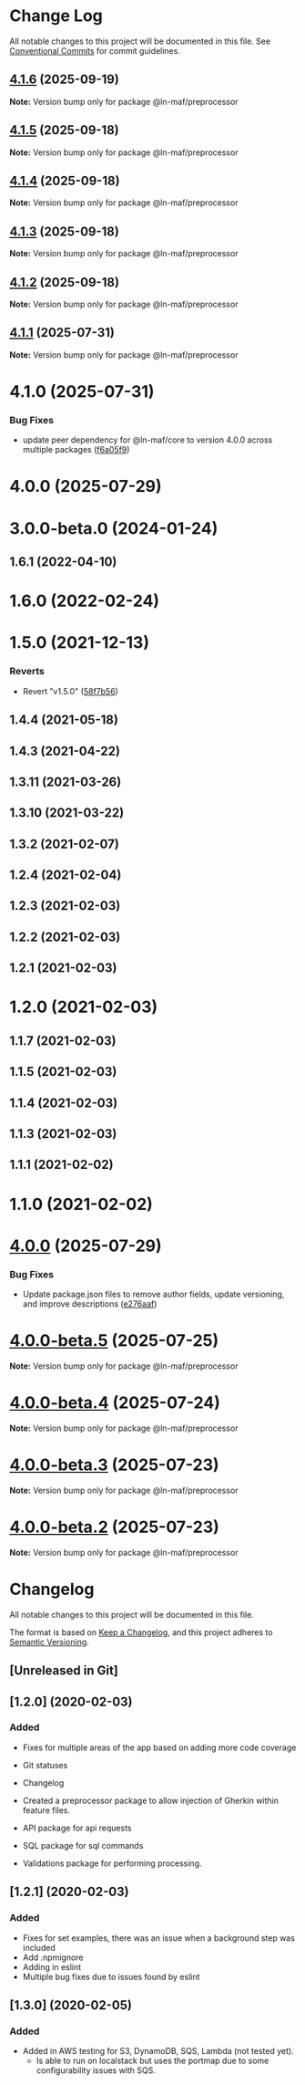 # Change Log

All notable changes to this project will be documented in this file.
See [Conventional Commits](https://conventionalcommits.org) for commit guidelines.

## [4.1.6](https://github.com/hpcc-systems/MAF/compare/@ln-maf/preprocessor@4.1.5...@ln-maf/preprocessor@4.1.6) (2025-09-19)

**Note:** Version bump only for package @ln-maf/preprocessor





## [4.1.5](https://github.com/hpcc-systems/MAF/compare/@ln-maf/preprocessor@4.1.4...@ln-maf/preprocessor@4.1.5) (2025-09-18)

**Note:** Version bump only for package @ln-maf/preprocessor





## [4.1.4](https://github.com/hpcc-systems/MAF/compare/@ln-maf/preprocessor@4.1.3...@ln-maf/preprocessor@4.1.4) (2025-09-18)

**Note:** Version bump only for package @ln-maf/preprocessor





## [4.1.3](https://github.com/hpcc-systems/MAF/compare/@ln-maf/preprocessor@4.1.1...@ln-maf/preprocessor@4.1.3) (2025-09-18)

**Note:** Version bump only for package @ln-maf/preprocessor





## [4.1.2](https://github.com/hpcc-systems/MAF/compare/@ln-maf/preprocessor@4.1.1...@ln-maf/preprocessor@4.1.2) (2025-09-18)

**Note:** Version bump only for package @ln-maf/preprocessor





## [4.1.1](https://github.com/hpcc-systems/MAF/compare/@ln-maf/preprocessor@4.1.0...@ln-maf/preprocessor@4.1.1) (2025-07-31)

**Note:** Version bump only for package @ln-maf/preprocessor





# 4.1.0 (2025-07-31)


### Bug Fixes

* update peer dependency for @ln-maf/core to version 4.0.0 across multiple packages ([f6a05f9](https://github.com/hpcc-systems/MAF/commit/f6a05f91ed564be6ba3874a3c9ad89cd4c58f6dc))



# 4.0.0 (2025-07-29)



# 3.0.0-beta.0 (2024-01-24)



## 1.6.1 (2022-04-10)



# 1.6.0 (2022-02-24)



# 1.5.0 (2021-12-13)


### Reverts

* Revert "v1.5.0" ([58f7b56](https://github.com/hpcc-systems/MAF/commit/58f7b56cb9fda278b85a0198bc6265ca2f63b49c))



## 1.4.4 (2021-05-18)



## 1.4.3 (2021-04-22)



## 1.3.11 (2021-03-26)



## 1.3.10 (2021-03-22)



## 1.3.2 (2021-02-07)



## 1.2.4 (2021-02-04)



## 1.2.3 (2021-02-03)



## 1.2.2 (2021-02-03)



## 1.2.1 (2021-02-03)



# 1.2.0 (2021-02-03)



## 1.1.7 (2021-02-03)



## 1.1.5 (2021-02-03)



## 1.1.4 (2021-02-03)



## 1.1.3 (2021-02-03)



## 1.1.1 (2021-02-02)



# 1.1.0 (2021-02-02)





# [4.0.0](https://github.com/hpcc-systems/MAF/compare/@ln-maf/preprocessor@4.0.0-beta.5...@ln-maf/preprocessor@4.0.0) (2025-07-29)


### Bug Fixes

* Update package.json files to remove author fields, update versioning, and improve descriptions ([e276aaf](https://github.com/hpcc-systems/MAF/commit/e276aaf6c53bd1edb83193f148261070bc292277))





# [4.0.0-beta.5](https://github.com/hpcc-systems/MAF/compare/@ln-maf/preprocessor@4.0.0-beta.4...@ln-maf/preprocessor@4.0.0-beta.5) (2025-07-25)

**Note:** Version bump only for package @ln-maf/preprocessor





# [4.0.0-beta.4](https://github.com/hpcc-systems/MAF/compare/@ln-maf/preprocessor@4.0.0-beta.3...@ln-maf/preprocessor@4.0.0-beta.4) (2025-07-24)

**Note:** Version bump only for package @ln-maf/preprocessor





# [4.0.0-beta.3](https://github.com/hpcc-systems/MAF/compare/@ln-maf/preprocessor@4.0.0-beta.2...@ln-maf/preprocessor@4.0.0-beta.3) (2025-07-23)

**Note:** Version bump only for package @ln-maf/preprocessor





# [4.0.0-beta.2](https://github.com/hpcc-systems/MAF/compare/@ln-maf/preprocessor@4.0.0-beta.1...@ln-maf/preprocessor@4.0.0-beta.2) (2025-07-23)

**Note:** Version bump only for package @ln-maf/preprocessor





# Changelog
All notable changes to this project will be documented in this file.

The format is based on [Keep a Changelog](https://keepachangelog.com/en/1.0.0/),
and this project adheres to [Semantic Versioning](https://semver.org/spec/v2.0.0.html).

## [Unreleased in Git]

## [1.2.0] (2020-02-03)
### Added
* Fixes for multiple areas of the app based on adding more code coverage
* Git statuses
* Changelog 

* Created a preprocessor package to allow injection of Gherkin within feature files.

* API package for api requests
* SQL package for sql commands
* Validations package for performing processing.

## [1.2.1] (2020-02-03)
### Added
 * Fixes for set examples, there was an issue when a background step was included
 * Add .npmignore
 * Adding in eslint
 * Multiple bug fixes due to issues found by eslint

## [1.3.0] (2020-02-05)
### Added
 * Added in AWS testing for S3, DynamoDB, SQS, Lambda (not tested yet).  
     * Is able to run on localstack but uses the portmap due to some configurability issues with SQS.
